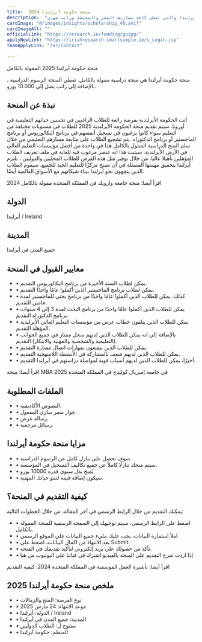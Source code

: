 ```yaml
---
title:  منحة حكومة أيرلندا 2024 
description:  "فرصة ذهبية في أوروبا مقدمة من منحة حكومة أيرلندا والتي تغطي كافة مصاريف السفر والمعيشة وراتب شهري" 
cardImage: "@/images/insights/scholarship_40.avif" 
cardImageAlt: "" 
officialLink: "https://research.ie/funding/goipg/" 
applyNowLink: "https://irishresearch.smartsimple.ie/s_Login.jsp" 
teamApplyLink: "/ar/contact"

---
```


منحة حكومة أيرلندا 2025 الممولة بالكامل

منحة حكومة أيرلندا هي منحة دراسية ممولة بالكامل. تغطي المنحة الرسوم الدراسية ، بالإضافة إلى راتب يصل إلى 10.000 يورو.

## نبذة عن المنحة

أتت الحكومة الأيرلندية بفرصة رائعة للطلاب الراغبين في تحسين حياتهم التعليمية في أوروبا. سيتم تقديم منحة الحكومة الأيرلندية 2025 للطلاب في مستويات مختلفة من التعليم سواء كانوا يرغبون في تسجيل أنفسهم في برنامج البكالوريوس أو برنامج الماجستير أو برنامج الدكتوراه. يتم تشجيع الطلاب على متابعة مسارهم التعليمي من خلال سلم المنح الدراسية الممول بالكامل هذا في واحدة من أفضل مؤسسات التعليم العالي في الأرض الأيرلندية. سيثبت هذا أنه عنصر مرغوب فيه للغاية في ملف تعريف الطلاب المؤهلين تأهيلا عاليا. من خلال توفير مثل هذه الفرص للطلاب المحليين والدوليين ، تلتزم أيرلندا بتحقيق مهمتها المتمثلة في أن تصبح مركزًا للتعليم الجيد للجميع. سيقوم الطلاب الذين يتجهون نحو أيرلندا ببناء شبكاتهم مع الأسواق العالمية أيضًا.

اقرأ أيضا: منحة جامعة وارويك في المملكة المتحدة ممولة بالكامل 2024

## الدولة

أيرلندا / Ireland

## المدينة

جميع المدن في أيرلندا

## معايير القبول في المنحة

- • يمكن لطلاب السنة الأخيرة من برنامج البكالوريوس التقديم.
- • يمكن لطلاب برنامج الماجستير الذين أكملوا عامًا واحدًا التقديم.
- • كذلك، يمكن للطلاب الذين أكملوا عامًا واحدًا من برنامج بحثي للماجستير لمدة عامين التقديم.
- • يمكن للطلاب الذين أكملوا عامًا واحدًا من برنامج البحث لمدة 3 إلى 4 سنوات برنامج الدكتوراه التقديم.
- • يمكن للطلاب الذين يتلقون خطاب عرض من مؤسسات التعليم العالي الأيرلندية المؤهلة التقديم.
- • بالإضافة إلي انه يمكن للطلاب الذين لديهم سجل ممتاز في جميع الجوانب (التعليمية والشخصية والمهنية والابتكار) التقديم.
- • يمكن للطلاب الذين يتمتعون بمهارات اتصال ممتازة التقديم.
- • يمكن للطلاب الذين لديهم شغف بالمشاركة في الأنشطة اللامنهجية التقديم.
- • أخيرًا، يمكن للطلاب الذين لديهم أسباب قوية لمواصلة دراستهم في أيرلندا التقديم.

اقرأ أيضا: منحة MBA في جامعة إمبريال كوليدج في المملكة المتحدة 2025

## الملفات المطلوبة

- • النصوص الأكاديمية.
- • جواز سفر ساري المفعول.
- • رسالة عرض.
- • رسائل مرجعية.

## مزايا منحة حكومة أيرلندا

- • سوف تحصل على تنازل كامل عن الرسوم الدراسية.
- • سيتم منحك تنازلًا كاملاً عن جميع تكاليف التسجيل في المؤسسة.
- • يُمنح بدل سنوي قدره 10000 يورو.
- • سيكون إضافة قيمة لنمو حياتك المهنية.

## كيفية التقديم في المنحة؟

يمكنك التقديم من خلال الرابط الرسمي في آخر المقالة، من خلال الخطوات التالية:

- • اضغط علي الرابط الرسمي، سيتم توجيهك إلي الصفحة الرسمية للمنحة الممولة بالكامل.
- • املأ استمارة البيانات، يجب عليك مليء جميع البيانات علي الموقع الرسمي.
- • بعد الانتهاء من اكمال البيانات، اضغط علي Submit.
- • تأكد من حصولك علي بريد إلكتروني لتأكيد تقديمك في المنحة.
- • إذا اردت شرح التقديم علي المنحة بالفيديو اشترك في قناتنا علي اليوتيوب من هنا

اقرأ أيضا: تأشيرة العمل الموسمية في المملكة المتحدة 2024: كيفية التقديم

## ملخص منحة حكومة أيرلندا 2025

- • نوع الفرصة: المنح والزمالات
- • موعد الانتهاء: 24 مارس 2025
- • الدولة: أيرلندا / Ireland
- • المدينة: جميع المدن في أيرلندا
- • مفتوح ل: الطلاب الدوليين
- • المنظم: حكومة أيرلندا

